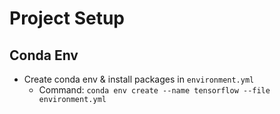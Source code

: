# Project Setup

## Conda Env

- Create conda env & install packages in `environment.yml`
  - Command: `conda env create --name tensorflow --file environment.yml`
